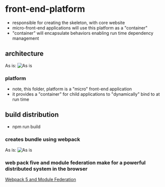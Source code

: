 # front-end-platform
- responsible for creating the skeleton, with core website 
- micro-front-end applications will use this platform as a "container"
- "container" will encapsulate behaviors enabling run time dependency management

## architecture
As is:
![As is](https://lh3.googleusercontent.com/pw/AL9nZEXA7qiobaesUb04U7MXQ8htX4qNcd_Yuyfc2olsFXlYoAdHTL1EW-23tOSD6iaipTnVLd3_8SUa2yedZvFVY2jwY0ARZ2bY0rgU7OH8a-IC9y89ERFPT1I_Lm7RXuZC3xO_j6vYEa-owNTF0aRCjf7c=w1173-h622-no?authuser=0)

### platform
- note, this folder, platform is a "micro" front-end application
- it provides a "container" for child applications to "dynamically" bind to at run time

## build distribution
- npm run build

### creates bundle using webpack
As is:
![As is](https://lh3.googleusercontent.com/pw/AL9nZEWoEdH8eSTiodGqcfuLwKeZURBRS8H08NPv-YBPs03gaHcghvQfKubK64dTfW1Vf47XnVEB3ZzP0xVpZY6eIDIotuEdCn1m7bnxff64McdwoPS8QUg7-z0yv_VbAWh4sLnymHeCIcnZ7J178K_S-Pfh=w1759-h969-no?authuser=0)

### web pack five and module federation make for a powerful distributed system in the browser
[Webpack 5 and Module Federation]("https://medium.com/swlh/webpack-5-module-federation-a-game-changer-to-javascript-architecture-bcdd30e02669")